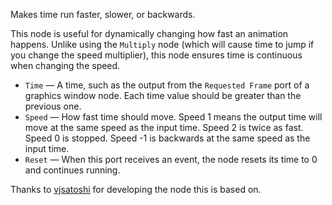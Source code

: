Makes time run faster, slower, or backwards.

This node is useful for dynamically changing how fast an animation happens.  Unlike using the `Multiply` node (which will cause time to jump if you change the speed multiplier), this node ensures time is continuous when changing the speed.

   - `Time` — A time, such as the output from the `Requested Frame` port of a graphics window node. Each time value should be greater than the previous one.
   - `Speed` — How fast time should move.  Speed 1 means the output time will move at the same speed as the input time.  Speed 2 is twice as fast.  Speed 0 is stopped.  Speed -1 is backwards at the same speed as the input time.
   - `Reset` — When this port receives an event, the node resets its time to 0 and continues running.

Thanks to [vjsatoshi](https://vuo.org/user/277) for developing the node this is based on.
